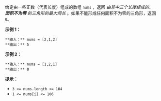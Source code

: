 给定由一些正数（代表长度）组成的数组 `nums` ，返回 _由其中三个长度组成的、 **面积不为零** 的三角形的最大周长_
。如果不能形成任何面积不为零的三角形，返回 `0`。



**示例 1：**

    
    
    **输入：** nums = [2,1,2]
    **输出：** 5
    

**示例 2：**

    
    
    **输入：** nums = [1,2,1]
    **输出：** 0
    



**提示：**

  * `3 <= nums.length <= 104`
  * `1 <= nums[i] <= 106`

